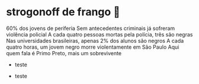 # strogonoff de frango :chicken:



60% dos jovens de periferia
Sem antecedentes criminais já sofreram violência policial
A cada quatro pessoas mortas pela polícia, três são negras
Nas universidades brasileiras, apenas 2% dos alunos são negros
A cada quatro horas, um jovem negro morre violentamente em São Paulo
Aqui quem fala é Primo Preto, mais um sobrevivente

- teste

- teste

  